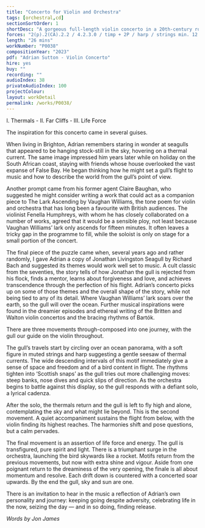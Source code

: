 ```yaml
---
title: "Concerto for Violin and Orchestra"
tags: [orchestral,cd]
sectionSortOrder: 1
shortDesc: "A gorgeous full-length violin concerto in a 20th-century romantic Walton-esque style"
forces: "2(p).2(CA).2.2 / 4.2.3.0 / timp + 2P / harp / strings min. 12.10.8.6.4, violin solo"
length: "26 mins"
workNumber: "P0038"
compositionYear: "2023"
pdf: "Adrian Sutton - Violin Concerto"
hire: yes
buy: ""
recording: ""
audioIndex: 38
privateAudioIndex: 100
projectColour: 
layout: workDetail
permalink: /works/P0038/
---
```

<script>
$.backstretch('/works/P0038/image/P0038 background.jpg');
</script>
<div class="pdMainContent">
    <p>
    I. Thermals - II. Far Cliffs - III. Life Force
    </p>
    <p>
    The inspiration for this concerto came in several guises.
    </p>
    <p>
    When living in Brighton, Adrian remembers staring in wonder at seagulls that appeared to be hanging stock-still in the sky, hovering on a thermal current. The same image impressed him years later while on holiday on the South African coast, staying with friends whose house overlooked the vast expanse of False Bay. He began thinking how he might set a gull’s flight to music and how to describe the world from the gull’s point of view.
    </p>
    <p>
    Another prompt came from his former agent Claire Baughan, who suggested he might consider writing
    a work that could act as a companion piece to The Lark Ascending by Vaughan Williams, the tone
    poem for violin and orchestra that has long been a favourite with British audiences. The violinist Fenella Humphreys, with whom he has closely collaborated on a number of works, agreed that it would be a sensible ploy, not least because Vaughan Williams’ lark only ascends for fifteen minutes. It often leaves a tricky gap in the programme to fill, while the soloist is only on stage for a small portion of the concert.
    </p>
    <p>
    The final piece of the puzzle came when, several years ago and rather randomly, I gave Adrian a copy of Jonathan Livingston Seagull by Richard Bach and suggested its themes would work well set to music. A cult classic from the seventies, the story tells of how Jonathan the gull is rejected from his flock, finds a mentor, learns about forgiveness and love, and achieves transcendence through the perfection of his flight.
    Adrian’s concerto picks up on some of those themes and the overall shape of the story, while not being tied to any of its detail. Where Vaughan Williams’ lark soars over the earth, so the gull will over the ocean. Further musical inspirations were found in the dreamier episodes and ethereal writing of the Britten and Walton violin concertos and the bracing rhythms of Bartók.
    </p>
    <p>
    There are three movements through-composed into one journey, with the gull our guide on the violin throughout.
    </p>
    <p>
    The gull’s travels start by circling over an ocean panorama, with a soft figure in muted strings
    and harp suggesting a gentle seesaw of thermal currents. The wide descending intervals of this motif immediately give a sense of space and freedom and of a bird content in flight. The rhythms tighten into ‘Scottish snaps’ as the gull tries out more challenging moves: steep banks, nose dives and quick slips of direction. As the orchestra begins to battle against this display, so the gull responds with a defiant solo, a lyrical cadenza.
    </p>
    <p>
    After the solo, the thermals return and the gull is left to fly high and alone, contemplating the sky and what might lie beyond. This is the second movement. A quiet accompaniment sustains the flight from below, with the violin finding its highest reaches. The harmonies shift and pose questions, but a calm pervades.
    </p>
    <p>
    The final movement is an assertion of life force and energy. The gull is transfigured, pure spirit and light. There is a triumphant surge in the orchestra, launching the bird skywards like a rocket. Motifs return from the previous movements, but now with extra shine and vigour. Aside from one poignant return to the dreaminess of the very opening, the finale is all about momentum and resolve. Each drift down is countered with a concerted soar upwards. By the end the gull, sky and sun are one.
    </p>
    <p>
    There is an invitation to hear in the music a reflection of Adrian’s own personality and journey: keeping going despite adversity, celebrating life in the now, seizing the day — and in so doing, finding release.
    </p>
    <p><i>Words by Jon James</i></p>
</div>